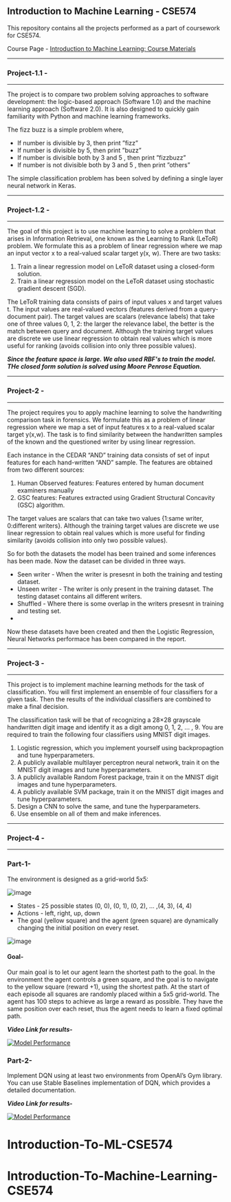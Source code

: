 ## Introduction to Machine Learning - CSE574

This repository contains all the projects performed as a part of coursework for CSE574. 

Course Page - [Introduction to Machine Learning: Course Materials](https://cedar.buffalo.edu/~srihari/CSE574/index.html)

-----
### Project-1.1 -

-----
The project is to compare two problem solving approaches to software development:
the logic-based approach (Software 1.0) and the machine learning approach (Software
2.0). It is also designed to quickly gain familiarity with Python and machine learning
frameworks.

The fizz buzz is a simple problem where,
- If number is divisible by 3, then print ”fizz”
- If number is divisible by 5, then print ”buzz”
- If number is divisible both by 3 and 5 , then print ”fizzbuzz”
- If number is not divisible both by 3 and 5 , then print ”others”

The simple classification problem has been solved by defining a single layer neural network in Keras. 

-----
### Project-1.2 - 

-----

The goal of this project is to use machine learning to solve a problem that arises in Information Retrieval,
one known as the Learning to Rank (LeToR) problem. We formulate this as a problem of linear regression
where we map an input vector x to a real-valued scalar target y(x, w).
There are two tasks:
1. Train a linear regression model on LeToR dataset using a closed-form solution.
2. Train a linear regression model on the LeToR dataset using stochastic gradient descent (SGD).

The LeToR training data consists of pairs of input values x and target values t. The input values are
real-valued vectors (features derived from a query-document pair). The target values are scalars (relevance
labels) that take one of three values 0, 1, 2: the larger the relevance label, the better is the match between
query and document. Although the training target values are discrete we use linear regression to obtain real
values which is more useful for ranking (avoids collision into only three possible values).

***Since the feature space is large. We also used RBF's to train the model. THe closed form solution is solved using Moore Penrose Equation.***

-----
### Project-2 -

-----

The project requires you to apply machine learning to solve the handwriting comparison task in forensics. We formulate this as a problem of linear regression where we map a set of input features x to a real-valued scalar target y(x,w).
The task is to find similarity between the handwritten samples of the known and the questioned writer by using linear regression.

Each instance in the CEDAR “AND” training data consists of set of input features for each hand-written “AND” sample. The features are obtained from two different sources:
1. Human Observed features: Features entered by human document examiners manually
2. GSC features: Features extracted using Gradient Structural Concavity (GSC) algorithm.

The target values are scalars that can take two values {1:same writer, 0:different writers}. Although the training target values are discrete we use linear regression to obtain real values which is more useful for finding similarity (avoids collision into only two possible values).

So for both the datasets the model has been trained and some inferences has been made. Now the dataset can be divided in three ways.

- Seen writer - When the writer is presesnt in both the training and testing dataset.
- Unseen writer - The writer is only present in the training dataset. The testing dataset contains all different writers.
- Shuffled - Where there is some overlap in the writers presesnt in training and testing set.
- 
Now these datasets have been created and then the Logistic Regression, Neural Networks performace has been compared in the report.

-----
### Project-3 -

-----

This project is to implement machine learning methods for the task of classification. You will first implement an ensemble of four classifiers for a given task. Then the results of the individual classifiers are combined to make a final decision.

The classification task will be that of recognizing a 28×28 grayscale handwritten digit image and identify it as a digit among 0, 1, 2, ... , 9. You are required to train the following four classifiers using MNIST digit images.

1. Logistic regression, which you implement yourself using backpropagtion and tune hyperparameters.
2. A publicly available multilayer perceptron neural network, train it on the MNIST digit images and tune hyperparameters.
3. A publicly available Random Forest package, train it on the MNIST digit images and tune hyperparameters.
4. A publicly available SVM package, train it on the MNIST digit images and tune hyperparameters.
5. Design a CNN to solve the same, and tune the hyperparameters. 
6. Use ensemble on all of them and make inferences. 

-----
### Project-4 -

-----

### Part-1-

The environment is designed as a grid-world 5x5:

![image](https://github.com/yash21saraf/Introduction-To-ML-CSE574/images/1.png)

- States - 25 possible states (0, 0), (0, 1), (0, 2), ... ,(4, 3), (4, 4)
- Actions - left, right, up, down
- The goal (yellow square) and the agent (green square) are dynamically changing the initial position on every reset.

![image](https://github.com/yash21saraf/Introduction-To-ML-CSE574/images/2.png)


#### Goal-
Our main goal is to let our agent learn the shortest path to the goal. In the environment the agent controls a green square, and the goal is to navigate to the yellow square (reward +1), using the shortest path. At the start of each episode all squares are randomly placed within a 5x5 grid-world. The agent has 100 steps to achieve as large a reward as possible. They have the same position over each reset, thus the agent needs to learn a fixed optimal path.

***Video Link for results-***

[![Model Performance](https://img.youtube.com/vi/Ao7MbP_edlA/0.jpg)](https://youtu.be/Ao7MbP_edlA)

### Part-2-

Implement DQN using at least two environments from OpenAI’s Gym library. You can use
Stable Baselines implementation of DQN, which provides a detailed documentation.

***Video Link for results-***

[![Model Performance](https://img.youtube.com/vi/S6v8ZslGe5E/0.jpg)](https://youtu.be/S6v8ZslGe5E)
# Introduction-To-ML-CSE574
# Introduction-To-Machine-Learning-CSE574
